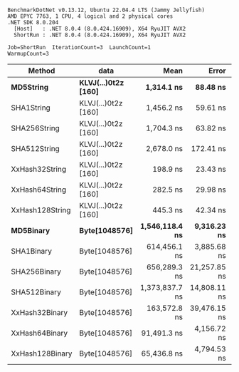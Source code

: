 ```

BenchmarkDotNet v0.13.12, Ubuntu 22.04.4 LTS (Jammy Jellyfish)
AMD EPYC 7763, 1 CPU, 4 logical and 2 physical cores
.NET SDK 8.0.204
  [Host]   : .NET 8.0.4 (8.0.424.16909), X64 RyuJIT AVX2
  ShortRun : .NET 8.0.4 (8.0.424.16909), X64 RyuJIT AVX2

Job=ShortRun  IterationCount=3  LaunchCount=1  
WarmupCount=3  

```
| Method          | data                | Mean           | Error        | StdDev      | Min            | Max            | Gen0   | Allocated |
|---------------- |-------------------- |---------------:|-------------:|------------:|---------------:|---------------:|-------:|----------:|
| **MD5String**       | **KLVJ(...)0t2z [160]** |     **1,314.1 ns** |     **88.48 ns** |     **4.85 ns** |     **1,310.9 ns** |     **1,319.7 ns** | **0.0134** |    **1128 B** |
| SHA1String      | KLVJ(...)0t2z [160] |     1,456.2 ns |     59.61 ns |     3.27 ns |     1,452.6 ns |     1,459.0 ns | 0.0153 |    1416 B |
| SHA256String    | KLVJ(...)0t2z [160] |     1,704.3 ns |     63.82 ns |     3.50 ns |     1,701.1 ns |     1,708.0 ns | 0.0210 |    1856 B |
| SHA512String    | KLVJ(...)0t2z [160] |     2,678.0 ns |    172.41 ns |     9.45 ns |     2,667.6 ns |     2,685.9 ns | 0.0381 |    3240 B |
| XxHash32String  | KLVJ(...)0t2z [160] |       198.9 ns |     23.43 ns |     1.28 ns |       197.6 ns |       200.1 ns | 0.0069 |     584 B |
| XxHash64String  | KLVJ(...)0t2z [160] |       282.5 ns |     29.98 ns |     1.64 ns |       281.3 ns |       284.4 ns | 0.0086 |     728 B |
| XxHash128String | KLVJ(...)0t2z [160] |       445.3 ns |     42.34 ns |     2.32 ns |       443.5 ns |       447.9 ns | 0.0134 |    1128 B |
| **MD5Binary**       | **Byte[1048576]**       | **1,546,118.4 ns** |  **9,316.23 ns** |   **510.65 ns** | **1,545,724.8 ns** | **1,546,695.5 ns** |      **-** |      **41 B** |
| SHA1Binary      | Byte[1048576]       |   614,456.1 ns |  3,885.68 ns |   212.99 ns |   614,222.8 ns |   614,640.1 ns |      - |      49 B |
| SHA256Binary    | Byte[1048576]       |   656,289.3 ns | 21,257.85 ns | 1,165.21 ns |   655,022.5 ns |   657,315.3 ns |      - |      57 B |
| SHA512Binary    | Byte[1048576]       | 1,373,837.7 ns | 14,808.11 ns |   811.68 ns | 1,372,940.5 ns | 1,374,521.1 ns |      - |      89 B |
| XxHash32Binary  | Byte[1048576]       |   163,572.8 ns | 39,476.15 ns | 2,163.82 ns |   162,232.4 ns |   166,069.1 ns |      - |      32 B |
| XxHash64Binary  | Byte[1048576]       |    91,491.3 ns |  4,156.72 ns |   227.84 ns |    91,338.2 ns |    91,753.1 ns |      - |      32 B |
| XxHash128Binary | Byte[1048576]       |    65,436.8 ns |  4,794.53 ns |   262.80 ns |    65,261.0 ns |    65,738.9 ns |      - |      40 B |
